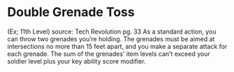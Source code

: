 # Double Grenade Toss 
(Ex; 11th Level)
source: Tech Revolution pg. 33
As a standard action, you can throw two grenades you’re holding. The grenades must be aimed at intersections no more than 15 feet apart, and you make a separate attack for each grenade. The sum of the grenades’ item levels can’t exceed your soldier level plus your key ability score modifier.


